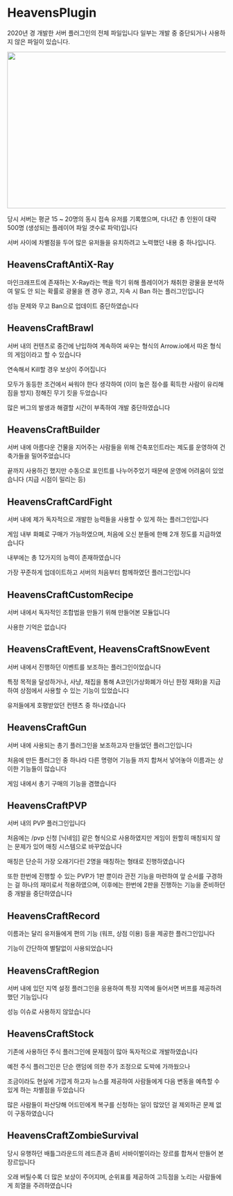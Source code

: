 # HeavensPlugin
2020년 경 개발한 서버 플러그인의 전체 파일입니다
일부는 개발 중 중단되거나 사용하지 않은 파일이 있습니다.

<img src="https://github.com/YangJJune/HeavensPlugin/assets/58018839/cbe8aa7c-6ce6-40fd-8179-e432149677df" width="640" height="360"/>

당시 서버는 평균 15 ~ 20명의 동시 접속 유저를 기록했으며, 다녀간 총 인원이 대략 500명 (생성되는 플레이어 파일 갯수로 파악)입니다

서버 사이에 차별점을 두어 많은 유저들을 유치하려고 노력했던 내용 중 하나입니다.


## HeavensCraftAntiX-Ray

마인크래프트에 존재하는 X-Ray라는 핵을 막기 위해 플레이어가 채취한 광물을 분석하여 말도 안 되는 확률로 광물을 캔 경우 경고, 지속 시 Ban 하는 플러그인입니다

성능 문제와 무고 Ban으로 업데이트 중단하였습니다

## HeavensCraftBrawl

서버 내의 컨텐츠로 중간에 난입하여 계속하여 싸우는 형식의 Arrow.io에서 따온 형식의 게임이라고 할 수 있습니다

연속해서 Kill할 경우 보상이 주어집니다

모두가 동등한 조건에서 싸워야 한다 생각하여 (이미 높은 점수를 획득한 사람이 유리해짐을 방지) 정해진 무기 킷을 두었습니다

많은 버그의 발생과 해결할 시간이 부족하여 개발 중단하였습니다

## HeavensCraftBuilder

서버 내에 아름다운 건물을 지어주는 사람들을 위해 건축포인트라는 제도를 운영하여 건축가들을 밀어주었습니다

끝까지 사용하긴 했지만 수동으로 포인트를 나누어주었기 때문에 운영에 어려움이 있었습니다 (지급 시점이 밀리는 등)

## HeavensCraftCardFight

서버 내에 제가 독자적으로 개발한 능력들을 사용할 수 있게 하는 플러그인입니다

게임 내부 화폐로 구매가 가능하였으며, 처음에 오신 분들에 한해 2개 정도를 지급하였습니다

내부에는 총 12가지의 능력이 존재하였습니다

가장 꾸준하게 업데이트하고 서버의 처음부터 함께하였던 플러그인입니다

## HeavensCraftCustomRecipe

서버 내에서 독자적인 조합법을 만들기 위해 만들어본 모듈입니다

사용한 기억은 없습니다

## HeavensCraftEvent, HeavensCraftSnowEvent

서버 내에서 진행하던 이벤트를 보조하는 플러그인이었습니다

특정 목적을 달성하거나, 사냥, 채집을 통해 A코인(가상화폐가 아닌 한정 재화)을 지급하여 상점에서 사용할 수 있는 기능이 있었습니다

유저들에게 호평받았던 컨텐츠 중 하나였습니다

## HeavensCraftGun

서버 내에 사용되는 총기 플러그인을 보조하고자 만들었던 플러그인입니다

처음에 만든 플러그인 중 하나라 다른 명령어 기능들 까지 합쳐서 넣어놓아 이름과는 상이한 기능들이 많습니다

게임 내에서 총기 구매의 기능을 겸했습니다

## HeavensCraftPVP

서버 내의 PVP 플러그인입니다

처음에는 /pvp 신청 [닉네임] 같은 형식으로 사용하였지만 게임이 원할히 매칭되지 않는 문제가 있어 매칭 시스템으로 바꾸었습니다

매칭은 단순히 가장 오래기다린 2명을 매칭하는 형태로 진행하였습니다

또한 한번에 진행할 수 있는 PVP가 1판 뿐이라 관전 기능을 마련하여 앞 순서를 구경하는 걸 하나의 재미로서 적용하였으며, 이후에는 한번에 2판을 진행하는 기능을 준비하던 중 개발을 중단하였습니다

## HeavensCraftRecord

이름과는 달리 유저들에게 편의 기능 (워프, 상점 이용) 등을 제공한 플러그인입니다

기능이 간단하여 별탈없이 사용되었습니다

## HeavensCraftRegion 

서버 내에 있던 지역 설정 플러그인을 응용하여 특정 지역에 들어서면 버프를 제공하려했던 기능입니다

성능 이슈로 사용하지 않았습니다

## HeavensCraftStock

기존에 사용하던 주식 플러그인에 문제점이 많아 독자적으로 개발하였습니다

예전 주식 플러그인은 단순 랜덤에 의한 주가 조정으로 도박에 가까웠으나

조금이라도 현실에 가깝게 하고자 뉴스를 제공하여 사람들에게 다음 변동을 예측할 수 있게 하는 차별점을 두었습니다

많은 사람들이 파산당해 어드민에게 복구를 신청하는 일이 많았던 걸 제외하곤 문제 없이 구동하였습니다

## HeavensCraftZombieSurvival

당시 유행하던 배틀그라운드의 레드존과 좀비 서바이벌이라는 장르를 합쳐서 만들어 본 장르입니다

오래 버틸수록 더 많은 보상이 주어지며, 순위표를 제공하여 고득점을 노리는 사람들에게 희열을 주려하였습니다








